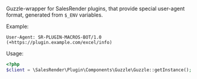Guzzle-wrapper for SalesRender plugins, that provide special user-agent format, generated from `$_ENV` variables.
 
Example:
```http request
User-Agent: SR-PLUGIN-MACROS-BOT/1.0 (+https://plugin.example.com/excel/info)
```

Usage:
```php
<?php
$client = \SalesRender\Plugin\Components\Guzzle\Guzzle::getInstance();
```